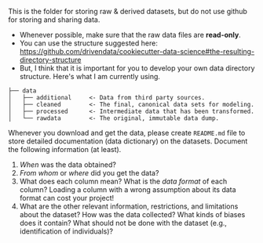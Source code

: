 This is the folder for storing raw & derived datasets, but do not use github for storing and sharing data.

* Whenever possible, make sure that the raw data files are **read-only**.
* You can use the structure suggested here: https://github.com/drivendata/cookiecutter-data-science#the-resulting-directory-structure 
* But, I think that it is important for you to develop your own data directory structure. Here's what I am currently using.

```
├── data
│   ├── additional     <- Data from third party sources.
│   ├── cleaned        <- The final, canonical data sets for modeling.
│   ├── processed      <- Intermediate data that has been transformed.
│   └── rawdata        <- The original, immutable data dump.
```

Whenever you download and get the data, please create `README.md` file to store detailed documentation (data dictionary) on the datasets. Document the following information (at least).

1. _When_ was the data obtained?
2. _From whom_ or _where_ did you get the data?
3. What does each column mean? What is the _data format_ of each column? Loading a column with a wrong assumption about its data format can cost your project!
4. What are the other relevant information, restrictions, and limitations about the dataset? How was the data collected? What kinds of biases does it contain? What should not be done with the dataset (e.g., identification of individuals)?




